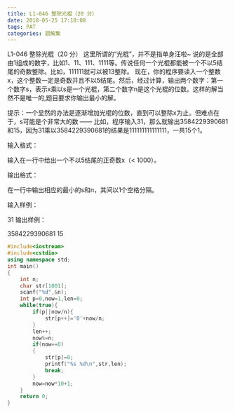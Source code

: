 ```yaml
---
title: L1-046 整除光棍（20 分）
date: 2018-05-25 17:10:08
tags: PAT
categories: 题解集
---
```


L1-046 整除光棍（20 分）
这里所谓的“光棍”，并不是指单身汪啦~ 说的是全部由1组成的数字，比如1、11、111、1111等。传说任何一个光棍都能被一个不以5结尾的奇数整除。比如，111111就可以被13整除。 现在，你的程序要读入一个整数x，这个整数一定是奇数并且不以5结尾。然后，经过计算，输出两个数字：第一个数字s，表示x乘以s是一个光棍，第二个数字n是这个光棍的位数。这样的解当然不是唯一的,题目要求你输出最小的解。

提示：一个显然的办法是逐渐增加光棍的位数，直到可以整除x为止。但难点在于，s可能是个非常大的数 —— 比如，程序输入31，那么就输出3584229390681和15，因为31乘以3584229390681的结果是111111111111111，一共15个1。

输入格式：

输入在一行中给出一个不以5结尾的正奇数x（< 1000）。

输出格式：

在一行中输出相应的最小的s和n，其间以1个空格分隔。

输入样例：

31
输出样例：

3584229390681 15

```cpp
#include<iostream>
#include<cstdio>
using namespace std;
int main()
{
    int n;
    char str[1001];
    scanf("%d",&n);
    int p=0,now=1,len=0;
    while(true){
        if(p||now/n){
            str[p++]='0'+now/n;
        }
        len++;
        now%=n;
        if(now==0)
        {
            str[p]=0;
            printf("%s %d\n",str,len);
            break;
        }
        now=now*10+1;
    }
    return 0;
}

```